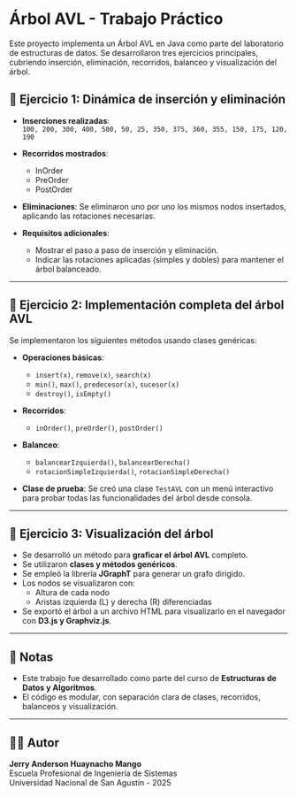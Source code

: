 # Árbol AVL - Trabajo Práctico

Este proyecto implementa un Árbol AVL en Java como parte del laboratorio de estructuras de datos. Se desarrollaron tres ejercicios principales, cubriendo inserción, eliminación, recorridos, balanceo y visualización del árbol.

## 📘 Ejercicio 1: Dinámica de inserción y eliminación

- **Inserciones realizadas**:  
  `100, 200, 300, 400, 500, 50, 25, 350, 375, 360, 355, 150, 175, 120, 190`

- **Recorridos mostrados**:
  - InOrder
  - PreOrder
  - PostOrder

- **Eliminaciones**:
  Se eliminaron uno por uno los mismos nodos insertados, aplicando las rotaciones necesarias.

- **Requisitos adicionales**:
  - Mostrar el paso a paso de inserción y eliminación.
  - Indicar las rotaciones aplicadas (simples y dobles) para mantener el árbol balanceado.

---

## 🧩 Ejercicio 2: Implementación completa del árbol AVL

Se implementaron los siguientes métodos usando clases genéricas:

- **Operaciones básicas**:
  - `insert(x)`, `remove(x)`, `search(x)`
  - `min()`, `max()`, `predecesor(x)`, `sucesor(x)`
  - `destroy()`, `isEmpty()`

- **Recorridos**:
  - `inOrder()`, `preOrder()`, `postOrder()`

- **Balanceo**:
  - `balancearIzquierda()`, `balancearDerecha()`
  - `rotacionSimpleIzquierda()`, `rotacionSimpleDerecha()`

- **Clase de prueba**:
  Se creó una clase `TestAVL` con un menú interactivo para probar todas las funcionalidades del árbol desde consola.

---

## 🌳 Ejercicio 3: Visualización del árbol

- Se desarrolló un método para **graficar el árbol AVL** completo.
- Se utilizaron **clases y métodos genéricos**.
- Se empleó la librería **JGraphT** para generar un grafo dirigido.
- Los nodos se visualizaron con:
  - Altura de cada nodo
  - Aristas izquierda (L) y derecha (R) diferenciadas
- Se exportó el árbol a un archivo HTML para visualizarlo en el navegador con **D3.js y Graphviz.js**.

---

## 📌 Notas

- Este trabajo fue desarrollado como parte del curso de **Estructuras de Datos y Algoritmos**.
- El código es modular, con separación clara de clases, recorridos, balanceos y visualización.

---

## 🧑‍💻 Autor

**Jerry Anderson Huaynacho Mango**  
Escuela Profesional de Ingeniería de Sistemas  
Universidad Nacional de San Agustín - 2025
